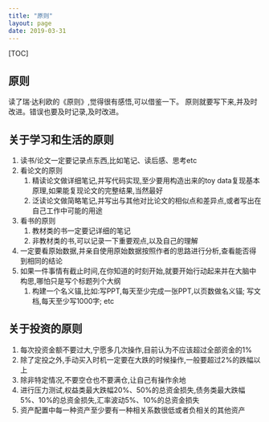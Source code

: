 ```yaml
---
title: "原则"
layout: page
date: 2019-03-31
---
```


[TOC]

## 原则
读了瑞·达利欧的《原则》,觉得很有感悟,可以借鉴一下。
原则就要写下来,并及时改进。错误也要及时记录,及时改进。


## 关于学习和生活的原则
1. 读书/论文一定要记录点东西,比如笔记、读后感、思考etc
2. 看论文的原则
    1. 精读论文做详细笔记,并写代码实现,至少要用构造出来的toy data复现基本原理,如果能复现论文的完整结果,当然最好
    2. 泛读论文做简略笔记,并写出与其他对比论文的相似点和差异点,或者写出在自己工作中可能的用途
3. 看书的原则
    1. 教材类的书一定要记详细的笔记
    2. 非教材类的书,可以记录一下重要观点,以及自己的理解
4. 一定要看原始数据,并亲自使用原始数据按照作者的思路进行分析,查看能否得到相同的结论
5. 如果一件事情有截止时间,在你知道的时刻开始,就要开始行动起来并在大脑中构思,哪怕只是写个标题列个大纲
    1. 构建一个名义锚,比如:写PPT,每天至少完成一张PPT,以页数做名义锚; 写文档,每天至少写1000字; etc


## 关于投资的原则
1. 每次投资金额不要过大,宁愿多几次操作,目前认为不应该超过全部资金的1%
2. 除了定投之外,手动买入时机一定要在大跌的时候操作,一般要超过2%的跌幅以上
3. 除非特定情况,不要空仓也不要满仓,让自己有操作余地
4. 进行压力测试,权益类最大跌幅20%、50%的总资金损失,债务类最大跌幅5%、10%的总资金损失,汇率波动5%、10%的总资金损失
5. 资产配置中每一种资产至少要有一种相关系数很低或者负相关的其他资产